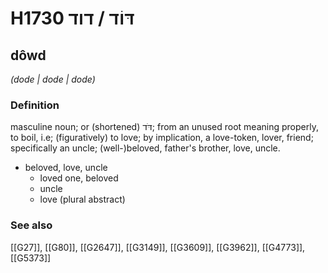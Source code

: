 # H1730 דּוֹד / דוד

## dôwd

_(dode | dode | dode)_

### Definition

masculine noun; or (shortened) דֹּד; from an unused root meaning properly, to boil, i.e; (figuratively) to love; by implication, a love-token, lover, friend; specifically an uncle; (well-)beloved, father's brother, love, uncle.

- beloved, love, uncle
    - loved one, beloved
    - uncle
    - love (plural abstract)
### See also

[[G27]], [[G80]], [[G2647]], [[G3149]], [[G3609]], [[G3962]], [[G4773]], [[G5373]]

